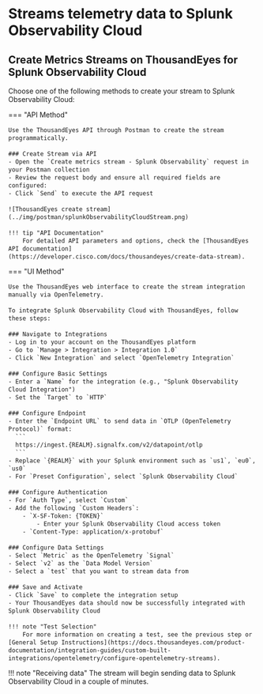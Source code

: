 # Streams telemetry data to Splunk Observability Cloud

## Create Metrics Streams on ThousandEyes for Splunk Observability Cloud

Choose one of the following methods to create your stream to Splunk Observability Cloud:

=== "API Method"

    Use the ThousandEyes API through Postman to create the stream programmatically.
    
    ### Create Stream via API
    - Open the `Create metrics stream - Splunk Observability` request in your Postman collection
    - Review the request body and ensure all required fields are configured:
    - Click `Send` to execute the API request
    
    ![ThousandEyes create stream](../img/postman/splunkObservabilityCloudStream.png)
    
    !!! tip "API Documentation"
        For detailed API parameters and options, check the [ThousandEyes API documentation](https://developer.cisco.com/docs/thousandeyes/create-data-stream).

=== "UI Method"

    Use the ThousandEyes web interface to create the stream integration manually via OpenTelemetry.
    
    To integrate Splunk Observability Cloud with ThousandEyes, follow these steps:
    
    ### Navigate to Integrations
    - Log in to your account on the ThousandEyes platform
    - Go to `Manage > Integration > Integration 1.0`
    - Click `New Integration` and select `OpenTelemetry Integration`
    
    ### Configure Basic Settings
    - Enter a `Name` for the integration (e.g., "Splunk Observability Cloud Integration")
    - Set the `Target` to `HTTP`
    
    ### Configure Endpoint
    - Enter the `Endpoint URL` to send data in `OTLP (OpenTelemetry Protocol)` format:
      ```
      https://ingest.{REALM}.signalfx.com/v2/datapoint/otlp
      ```
    - Replace `{REALM}` with your Splunk environment such as `us1`, `eu0`, `us0`
    - For `Preset Configuration`, select `Splunk Observability Cloud`
    
    ### Configure Authentication
    - For `Auth Type`, select `Custom`
    - Add the following `Custom Headers`:
        - `X-SF-Token: {TOKEN}`
            - Enter your Splunk Observability Cloud access token
        - `Content-Type: application/x-protobuf`
    
    ### Configure Data Settings
    - Select `Metric` as the OpenTelemetry `Signal`
    - Select `v2` as the `Data Model Version`
    - Select a `test` that you want to stream data from
    
    ### Save and Activate
    - Click `Save` to complete the integration setup
    - Your ThousandEyes data should now be successfully integrated with Splunk Observability Cloud
    
    !!! note "Test Selection"
        For more information on creating a test, see the previous step or [General Setup Instructions](https://docs.thousandeyes.com/product-documentation/integration-guides/custom-built-integrations/opentelemetry/configure-opentelemetry-streams).

!!! note "Receiving data"
    The stream will begin sending data to Splunk Observability Cloud in a couple of minutes.
